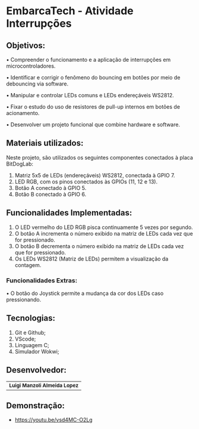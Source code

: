 # EmbarcaTech - Atividade Interrupções

## Objetivos:

• Compreender o funcionamento e a aplicação de interrupções em microcontroladores.

• Identificar e corrigir o fenômeno do bouncing em botões por meio de debouncing via software.

• Manipular e controlar LEDs comuns e LEDs endereçáveis WS2812.

• Fixar o estudo do uso de resistores de pull-up internos em botões de acionamento.

• Desenvolver um projeto funcional que combine hardware e software.


## Materiais utilizados:

Neste projeto, são utilizados os seguintes componentes conectados à placa BitDogLab:
1) Matriz 5x5 de LEDs (endereçáveis) WS2812, conectada à GPIO 7.
2) LED RGB, com os pinos conectados às GPIOs (11, 12 e 13).
3) Botão A conectado à GPIO 5.
4) Botão B conectado à GPIO 6.

## Funcionalidades Implementadas:

1. O LED vermelho do LED RGB pisca continuamente 5 vezes por segundo.
2. O botão A incrementa o número exibido na matriz de LEDs cada vez que for pressionado.
3. O botão B decrementa o número exibido na matriz de LEDs cada vez que for pressionado.
4. Os LEDs WS2812 (Matriz de LEDs) permitem a visualização da contagem.

### Funcionalidades Extras:

• O botão do Joystick permite a mudança da cor dos LEDs caso pressionando.

## Tecnologias:

1. Git e Github;
2. VScode;
3. Linguagem C;
4. Simulador Wokwi;


## Desenvolvedor:
 
<table>
  <tr>
    <td align="center"> <sub><b> Luigi Manzoli Almeida Lopez </b></td>
    </tr>
</table>

## Demonstração: 
- https://youtu.be/vsd4MC-O2Lg
